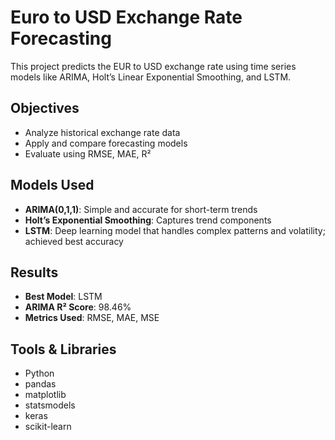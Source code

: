 # Euro to USD Exchange Rate Forecasting

This project predicts the EUR to USD exchange rate using time series models like ARIMA, Holt’s Linear Exponential Smoothing, and LSTM.

## Objectives
- Analyze historical exchange rate data  
- Apply and compare forecasting models  
- Evaluate using RMSE, MAE, R²  

## Models Used
- **ARIMA(0,1,1)**: Simple and accurate for short-term trends  
- **Holt’s Exponential Smoothing**: Captures trend components  
- **LSTM**: Deep learning model that handles complex patterns and volatility; achieved best accuracy  

## Results
- **Best Model**: LSTM  
- **ARIMA R² Score**: 98.46%  
- **Metrics Used**: RMSE, MAE, MSE  

## Tools & Libraries
- Python  
- pandas  
- matplotlib  
- statsmodels  
- keras  
- scikit-learn  

